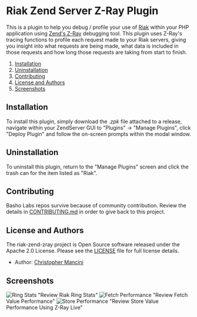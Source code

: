 # Riak Zend Server Z-Ray Plugin

This is a plugin to help you debug / profile your use of [Riak](http://basho.com/products/riak-kv/) within your PHP application using [Zend's Z-Ray](http://www.zend.com/en/products/server/z-ray) debugging tool. This plugin uses Z-Ray's tracing functions to profile each request made to your Riak servers, giving you insight into what requests are being made, what data is included in those requests and how long those requests are taking from start to finish.

1. [Installation](#installation)
2. [Uninstallation](#uninstallation)
3. [Contributing](#contributing)
4. [License and Authors](#license-and-authors)
5. [Screenshots](#screenshots)

## Installation

To install this plugin, simply download the *.zpk* file attached to a release, navigate within your ZendServer GUI to "Plugins" -> "Manage Plugins", click "Deploy Plugin" and follow the on-screen prompts within the modal window.

## Uninstallation

To uninstall this plugin, return to the "Manage Plugins" screen and click the trash can for the item listed as "Riak".

## Contributing

Basho Labs repos survive because of community contribution. Review the details in [CONTRIBUTING.md](CONTRIBUTING.md) in order to give back to this project.

## License and Authors

The riak-zend-zray project is Open Source software released under the Apache 2.0 License. Please see the [LICENSE](LICENSE) file for full license details.

* Author: [Christopher Mancini](https://github.com/christophermancini)

## Screenshots

![Ring Stats](https://raw.githubusercontent.com/basho-labs/riak-zend-zray/master/screenshots/Ring%20Stats.png) "Review Riak Ring Stats"
![Fetch Performance](https://raw.githubusercontent.com/basho-labs/riak-zend-zray/master/screenshots/Fetched%20Value.png) "Review Fetch Value Performance"
![Store Performance](https://raw.githubusercontent.com/basho-labs/riak-zend-zray/master/screenshots/Z-Ray%20Live%20Store%20Value.png) "Review Store Value Performance Using Z-Ray Live"

